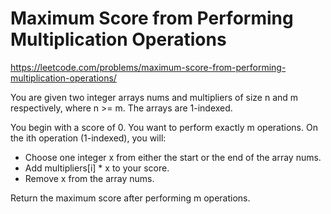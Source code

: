 # Maximum Score from Performing Multiplication Operations

https://leetcode.com/problems/maximum-score-from-performing-multiplication-operations/

You are given two integer arrays nums and multipliers of size n and m respectively, where n >= m. The arrays are 1-indexed.

You begin with a score of 0. You want to perform exactly m operations. On the ith operation (1-indexed), you will:

- Choose one integer x from either the start or the end of the array nums.
- Add multipliers[i] * x to your score.
- Remove x from the array nums.

Return the maximum score after performing m operations.
